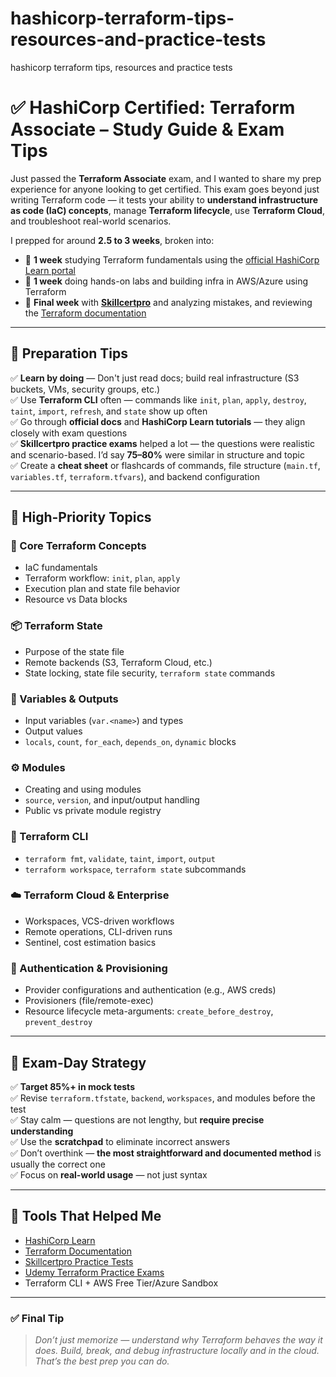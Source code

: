 # hashicorp-terraform-tips-resources-and-practice-tests
hashicorp terraform tips, resources and practice tests

# ✅ HashiCorp Certified: Terraform Associate – Study Guide & Exam Tips

Just passed the **Terraform Associate** exam, and I wanted to share my prep experience for anyone looking to get certified. This exam goes beyond just writing Terraform code — it tests your ability to **understand infrastructure as code (IaC) concepts**, manage **Terraform lifecycle**, use **Terraform Cloud**, and troubleshoot real-world scenarios.

I prepped for around **2.5 to 3 weeks**, broken into:

- 📘 **1 week** studying Terraform fundamentals using the [official HashiCorp Learn portal](https://developer.hashicorp.com/terraform/learn)  
- 🧠 **1 week** doing hands-on labs and building infra in AWS/Azure using Terraform  
- 🧪 **Final week** with **[Skillcertpro](https://skillcertpro.com/product/hashicorp-certified-terraform-associate-exam-questions/)** and  analyzing mistakes, and reviewing the [Terraform documentation](https://developer.hashicorp.com/terraform/docs)  

---

## 🧭 Preparation Tips

✅ **Learn by doing** — Don't just read docs; build real infrastructure (S3 buckets, VMs, security groups, etc.)  
✅ Use **Terraform CLI** often — commands like `init`, `plan`, `apply`, `destroy`, `taint`, `import`, `refresh`, and `state` show up often  
✅ Go through **official docs** and **HashiCorp Learn tutorials** — they align closely with exam questions  
✅ **Skillcertpro practice exams** helped a lot — the questions were realistic and scenario-based. I’d say **75–80%** were similar in structure and topic  
✅ Create a **cheat sheet** or flashcards of commands, file structure (`main.tf`, `variables.tf`, `terraform.tfvars`), and backend configuration  

---

## 📌 High-Priority Topics

### 📂 Core Terraform Concepts
- IaC fundamentals  
- Terraform workflow: `init`, `plan`, `apply`  
- Execution plan and state file behavior  
- Resource vs Data blocks  

### 📦 Terraform State
- Purpose of the state file  
- Remote backends (S3, Terraform Cloud, etc.)  
- State locking, state file security, `terraform state` commands  

### 🔁 Variables & Outputs
- Input variables (`var.<name>`) and types  
- Output values  
- `locals`, `count`, `for_each`, `depends_on`, `dynamic` blocks  

### ⚙️ Modules
- Creating and using modules  
- `source`, `version`, and input/output handling  
- Public vs private module registry  

### 🧪 Terraform CLI
- `terraform fmt`, `validate`, `taint`, `import`, `output`  
- `terraform workspace`, `terraform state` subcommands  

### ☁️ Terraform Cloud & Enterprise
- Workspaces, VCS-driven workflows  
- Remote operations, CLI-driven runs  
- Sentinel, cost estimation basics  

### 🔐 Authentication & Provisioning
- Provider configurations and authentication (e.g., AWS creds)  
- Provisioners (file/remote-exec)  
- Resource lifecycle meta-arguments: `create_before_destroy`, `prevent_destroy`  

---

## 🧪 Exam-Day Strategy

✅ **Target 85%+ in mock tests**  
✅ Revise `terraform.tfstate`, `backend`, `workspaces`, and modules before the test  
✅ Stay calm — questions are not lengthy, but **require precise understanding**  
✅ Use the **scratchpad** to eliminate incorrect answers  
✅ Don’t overthink — **the most straightforward and documented method** is usually the correct one  
✅ Focus on **real-world usage** — not just syntax  

---

## 🚀 Tools That Helped Me

- [HashiCorp Learn](https://developer.hashicorp.com/terraform/learn)  
- [Terraform Documentation](https://developer.hashicorp.com/terraform/docs)  
- [Skillcertpro Practice Tests](https://www.skillcertpro.com)  
- [Udemy Terraform Practice Exams](https://www.udemy.com)  
- Terraform CLI + AWS Free Tier/Azure Sandbox  

---

### ✅ Final Tip

> *Don’t just memorize — understand why Terraform behaves the way it does. Build, break, and debug infrastructure locally and in the cloud. That’s the best prep you can do.*
